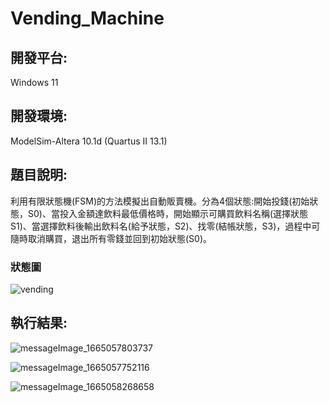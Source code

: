 # Vending_Machine

## 開發平台:
Windows 11

## 開發環境:
ModelSim-Altera 10.1d (Quartus II 13.1)



## 題目說明:
利用有限狀態機(FSM)的方法模擬出自動販賣機。分為4個狀態:開始投錢(初始狀態，S0)、當投入金額達飲料最低價格時，開始顯示可購買飲料名稱(選擇狀態S1)、當選擇飲料後輸出飲料名(給予狀態，S2)、找零(結帳狀態，S3)，過程中可隨時取消購買，退出所有零錢並回到初始狀態(S0)。


### 狀態圖
![vending](https://user-images.githubusercontent.com/95240041/194365848-1c29c686-cf16-4162-bc96-10104b295b02.png)

## 執行結果:
![messageImage_1665057803737](https://user-images.githubusercontent.com/95240041/194366006-dcde9ed4-2532-46b9-88fe-0cb265e1c4f3.jpg)


![messageImage_1665057752116](https://user-images.githubusercontent.com/95240041/194365971-f3578bd2-d0b7-4336-99ff-79ddf7c0ad3b.jpg)


![messageImage_1665058268658](https://user-images.githubusercontent.com/95240041/194366069-d07dd6e8-2463-4b9f-a433-a4780fa97f3d.jpg)
